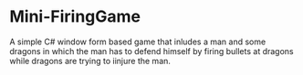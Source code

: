 # Mini-FiringGame
A simple C# window form based game that inludes a man and some dragons in which the man has to defend himself by firing bullets at dragons while dragons are trying to iinjure the man.
